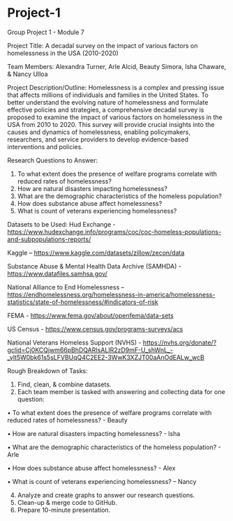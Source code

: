 # Project-1
Group Project 1 - Module 7

Project Title: A decadal survey on the impact of various factors on homelessness in the USA (2010-2020)

Team Members: Alexandra Turner, Arle Alcid, Beauty Simora, Isha Chaware, & Nancy Ulloa

Project Description/Outline: Homelessness is a complex and pressing issue that affects millions of individuals and families in the United States. To better understand the evolving nature of homelessness and formulate effective policies and strategies, a comprehensive decadal survey is proposed to examine the impact of various factors on homelessness in the USA from 2010 to 2020. This survey will provide crucial insights into the causes and dynamics of homelessness, enabling policymakers, researchers, and service providers to develop evidence-based interventions and policies.

Research Questions to Answer: 
1.	To what extent does the presence of welfare programs correlate with reduced rates of homelessness?
2.	How are natural disasters impacting homelessness?
3.	What are the demographic characteristics of the homeless population?
4.	How does substance abuse affect homelessness?
5.	What is count of veterans experiencing homelessness?

Datasets to be Used: 
Hud Exchange - https://www.hudexchange.info/programs/coc/coc-homeless-populations-and-subpopulations-reports/

Kaggle – https://www.kaggle.com/datasets/zillow/zecon/data

Substance Abuse & Mental Health Data Archive (SAMHDA) - https://www.datafiles.samhsa.gov/

National Alliance to End Homelessness – 
https://endhomelessness.org/homelessness-in-america/homelessness-statistics/state-of-homelessness/#indicators-of-risk

FEMA - https://www.fema.gov/about/openfema/data-sets

US Census - https://www.census.gov/programs-surveys/acs

National Veterans Homeless Support (NVHS) - https://nvhs.org/donate/?gclid=Cj0KCQjwm66pBhDQARIsALIR2zD9mF-U_shWnL_-_ylt5W0bk61s5sLFVBUqQ4C2EE2-3WwK3XZJT00aAnOdEALw_wcB

Rough Breakdown of Tasks: 
1.	Find, clean, & combine datasets.
2.	Each team member is tasked with answering and collecting data for one question:
   
  •	To what extent does the presence of welfare programs correlate with reduced rates of homelessness? - Beauty

  •	How are natural disasters impacting homelessness? - Isha
  
  •	What are the demographic characteristics of the homeless population? - Arle
  
  •	How does substance abuse affect homelessness? - Alex
  
  •	What is count of veterans experiencing homelessness? – Nancy
  
4.	Analyze and create graphs to answer our research questions.
5.	Clean-up & merge code to GitHub.
6.	Prepare 10-minute presentation.
